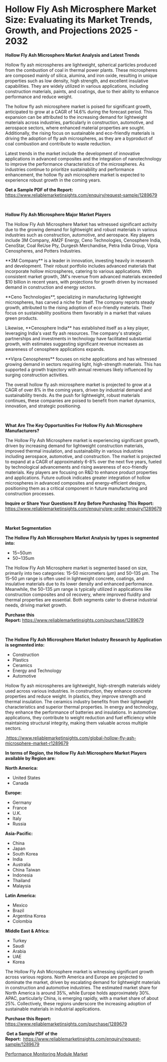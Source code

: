 <p><h1>Hollow Fly Ash Microsphere Market Size: Evaluating its Market Trends, Growth, and Projections 2025 - 2032</h1></p><p><strong>Hollow Fly Ash Microsphere Market Analysis and Latest Trends</strong></p>
<p><p>Hollow fly ash microspheres are lightweight, spherical particles produced from the combustion of coal in thermal power plants. These microspheres are composed mainly of silica, alumina, and iron oxide, resulting in unique properties such as low density, high strength, and excellent insulative capabilities. They are widely utilized in various applications, including construction materials, paints, and coatings, due to their ability to enhance performance and reduce weight.</p><p>The hollow fly ash microsphere market is poised for significant growth, anticipated to grow at a CAGR of 14.6% during the forecast period. This expansion can be attributed to the increasing demand for lightweight materials across industries, particularly in construction, automotive, and aerospace sectors, where enhanced material properties are sought. Additionally, the rising focus on sustainable and eco-friendly materials is driving the adoption of fly ash microspheres, as they are a byproduct of coal combustion and contribute to waste reduction.</p><p>Latest trends in the market include the development of innovative applications in advanced composites and the integration of nanotechnology to improve the performance characteristics of the microspheres. As industries continue to prioritize sustainability and performance enhancement, the hollow fly ash microsphere market is expected to experience robust growth in the coming years.</p></p>
<p><strong>Get a Sample PDF of the Report:&nbsp;</strong> <a href="https://www.reliablemarketinsights.com/enquiry/request-sample/1289679?utm_campaign=3040&utm_medium=2&utm_source=Github&utm_content=ia&utm_term=29032025&utm_id=hollow-fly-ash-microsphere">https://www.reliablemarketinsights.com/enquiry/request-sample/1289679</a></p>
<p>&nbsp;</p>
<p><strong>Hollow Fly Ash Microsphere Major Market Players</strong></p>
<p><p>The Hollow Fly Ash Microsphere Market has witnessed significant activity due to the growing demand for lightweight and robust materials in various industries such as construction, automotive, and aerospace. Key players include 3M Company, AM2F Energy, Ceno Technologies, Cenosphere India, CenoStar, Coal ReUse Pty, Durgesh Merchandise, Petra India Group, Vipra Cenospheres, and Potters Industries.</p><p>**3M Company** is a leader in innovation, investing heavily in research and development. Their robust portfolio includes advanced materials that incorporate hollow microspheres, catering to various applications. With consistent market growth, 3M's revenue from advanced materials exceeded $10 billion in recent years, with projections for growth driven by increased demand in construction and energy sectors.</p><p>**Ceno Technologies**, specializing in manufacturing lightweight microspheres, has carved a niche for itself. The company reports steady growth, attributed to the rising adoption of eco-friendly materials. Their focus on sustainability positions them favorably in a market that values green products.</p><p>Likewise, **Cenosphere India** has established itself as a key player, leveraging India's vast fly ash resources. The company's strategic partnerships and investments in technology have facilitated substantial growth, with estimates suggesting significant revenue increases as awareness of cenosphere applications expands.</p><p>**Vipra Cenospheres** focuses on niche applications and has witnessed growing demand in sectors requiring light, high-strength materials. This has supported a growth trajectory with annual revenues likely influenced by surging construction activities.</p><p>The overall hollow fly ash microsphere market is projected to grow at a CAGR of over 8% in the coming years, driven by industrial demand and sustainability trends. As the push for lightweight, robust materials continues, these companies are poised to benefit from market dynamics, innovation, and strategic positioning.</p></p>
<p>&nbsp;</p>
<p><strong>What Are The Key Opportunities For Hollow Fly Ash Microsphere Manufacturers?</strong></p>
<p><p>The Hollow Fly Ash Microsphere market is experiencing significant growth, driven by increasing demand for lightweight construction materials, improved thermal insulation, and sustainability in various industries including aerospace, automotive, and construction. The market is projected to expand at a CAGR of approximately 6-8% over the next five years, fueled by technological advancements and rising awareness of eco-friendly materials. Key players are focusing on R&D to enhance product properties and applications. Future outlook indicates greater integration of hollow microspheres in advanced composites and energy-efficient designs, positioning them as a critical component in future manufacturing and construction processes.</p></p>
<p><strong>Inquire or Share Your Questions If Any Before Purchasing This Report:</strong> <a href="https://www.reliablemarketinsights.com/enquiry/pre-order-enquiry/1289679?utm_campaign=3040&utm_medium=2&utm_source=Github&utm_content=ia&utm_term=29032025&utm_id=hollow-fly-ash-microsphere">https://www.reliablemarketinsights.com/enquiry/pre-order-enquiry/1289679</a></p>
<p>&nbsp;</p>
<p><strong>Market Segmentation</strong></p>
<p><strong>The Hollow Fly Ash Microsphere Market Analysis by types is segmented into:</strong></p>
<p><ul><li>15~50um</li><li>50~135um</li></ul></p>
<p><p>The Hollow Fly Ash Microsphere market is segmented based on size, primarily into two categories: 15–50 micrometers (µm) and 50–135 µm. The 15–50 µm range is often used in lightweight concrete, coatings, and insulative materials due to its lower density and enhanced performance. Meanwhile, the 50–135 µm range is typically utilized in applications like construction composites and oil recovery, where improved fluidity and thermal properties are essential. Both segments cater to diverse industrial needs, driving market growth.</p></p>
<p><strong>Purchase this Report:&nbsp;</strong><a href="https://www.reliablemarketinsights.com/purchase/1289679?utm_campaign=3040&utm_medium=2&utm_source=Github&utm_content=ia&utm_term=29032025&utm_id=hollow-fly-ash-microsphere">https://www.reliablemarketinsights.com/purchase/1289679</a></p>
<p>&nbsp;</p>
<p><strong>The Hollow Fly Ash Microsphere Market Industry Research by Application is segmented into:</strong></p>
<p><ul><li>Construction</li><li>Plastics</li><li>Ceramics</li><li>Energy and Technology</li><li>Automotive</li></ul></p>
<p><p>Hollow fly ash microspheres are lightweight, high-strength materials widely used across various industries. In construction, they enhance concrete properties and reduce weight. In plastics, they improve strength and thermal insulation. The ceramics industry benefits from their lightweight characteristics and superior thermal properties. In energy and technology, they enhance the performance of batteries and insulations. In automotive applications, they contribute to weight reduction and fuel efficiency while maintaining structural integrity, making them valuable across multiple sectors.</p></p>
<p><a href="https://www.reliablemarketinsights.com/global-hollow-fly-ash-microsphere-market-r1289679?utm_campaign=3040&utm_medium=2&utm_source=Github&utm_content=ia&utm_term=29032025&utm_id=hollow-fly-ash-microsphere">&nbsp;https://www.reliablemarketinsights.com/global-hollow-fly-ash-microsphere-market-r1289679</a></p>
<p><strong>In terms of Region, the Hollow Fly Ash Microsphere Market Players available by Region are:</strong></p>
<p>
    <p> <strong> North America: </strong>
        <ul>
            <li>United States</li>
            <li>Canada</li>
        </ul>
        </p> 
    <p> <strong> Europe: </strong>
        <ul>
            <li>Germany</li>
            <li>France</li>
            <li>U.K.</li>
            <li>Italy</li>
            <li>Russia</li>
        </ul>
        </p> 
    <p> <strong> Asia-Pacific: </strong>
        <ul>
            <li>China</li>
            <li>Japan</li>
            <li>South Korea</li>
            <li>India</li>
            <li>Australia</li>
            <li>China Taiwan</li>
            <li>Indonesia</li>
            <li>Thailand</li>
            <li>Malaysia</li>
        </ul>
        </p> 
    <p> <strong> Latin America: </strong>
        <ul>
            <li>Mexico</li>
            <li>Brazil</li>
            <li>Argentina Korea</li>
            <li>Colombia</li>
        </ul>
        </p> 
    <p> <strong> Middle East & Africa: </strong>
        <ul>
            <li>Turkey</li>
            <li>Saudi</li>
            <li>Arabia</li>
            <li>UAE</li>
            <li>Korea</li>
        </ul>
    </p>
    </p>
<p><p>The Hollow Fly Ash Microsphere market is witnessing significant growth across various regions. North America and Europe are projected to dominate the market, driven by escalating demand for lightweight materials in construction and automotive industries. The estimated market share for North America is around 35%, while Europe holds approximately 30%. APAC, particularly China, is emerging rapidly, with a market share of about 25%. Collectively, these regions underscore the increasing adoption of sustainable materials in industrial applications.</p></p>
<p><strong>Purchase this Report: </strong><a href="https://www.reliablemarketinsights.com/purchase/1289679?utm_campaign=3040&utm_medium=2&utm_source=Github&utm_content=ia&utm_term=29032025&utm_id=hollow-fly-ash-microsphere">https://www.reliablemarketinsights.com/purchase/1289679</a></p>
<p>&nbsp;<strong>Get a Sample PDF of the Report:&nbsp;&nbsp;</strong><a href="https://www.reliablemarketinsights.com/enquiry/request-sample/1289679?utm_campaign=3040&utm_medium=2&utm_source=Github&utm_content=ia&utm_term=29032025&utm_id=hollow-fly-ash-microsphere">https://www.reliablemarketinsights.com/enquiry/request-sample/1289679</a></p>
<p><strong></strong></p>
<p><p><a href="https://github.com/boysabotzoc/Market-Research-Report-List-1/blob/main/performance-monitoring-module-market.md?utm_campaign=3040&utm_medium=2&utm_source=Github&utm_content=ia&utm_term=29032025&utm_id=hollow-fly-ash-microsphere">Performance Monitoring Module Market</a></p></p>